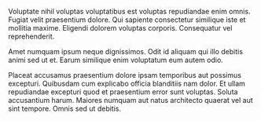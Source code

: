 Voluptate nihil voluptas voluptatibus est voluptas repudiandae enim omnis. Fugiat velit praesentium dolore. Qui sapiente consectetur similique iste et mollitia maxime. Eligendi dolorem voluptas corporis. Consequatur vel reprehenderit.
 Amet numquam ipsum neque dignissimos. Odit id aliquam qui illo debitis animi sed ut et. Earum similique enim voluptatum eum autem odio.
 Placeat accusamus praesentium dolore ipsam temporibus aut possimus excepturi. Quibusdam cum explicabo officia blanditiis nam dolor. Et ullam repudiandae excepturi quod et praesentium error sunt voluptas. Soluta accusantium harum. Maiores numquam aut natus architecto quaerat vel aut sint tempore. Omnis sed ut debitis.